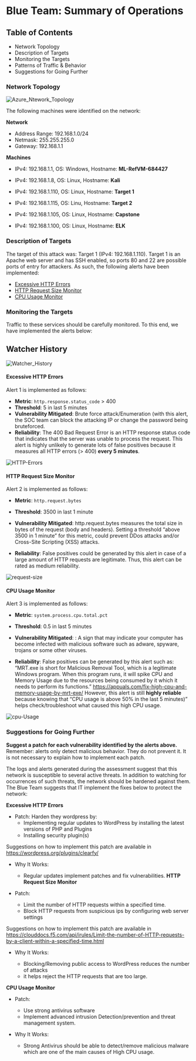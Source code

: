 # Blue Team: Summary of Operations

## Table of Contents
- Network Topology
- Description of Targets
- Monitoring the Targets
- Patterns of Traffic & Behavior
- Suggestions for Going Further

### Network Topology

![Azure_Ntework_Topology](https://user-images.githubusercontent.com/74498617/122336908-8a7d7600-cf0b-11eb-89d3-f2b914edf9cd.png)

The following machines were identified on the network:

**Network**
- Address Range: 192.168.1.0/24
 - Netmask: 255.255.255.0
  - Gateway: 192.168.1.1

**Machines**

- IPv4: 192.168.1.1,  OS: Windows, Hostname: **ML-RefVM-684427**

- IPv4: 192.168.1.8, OS: Linux, Hostname: **Kali**

- IPv4: 192.168.1.110, OS: Linux, Hostname: **Target 1**

- IPv4: 192.168.1.115, OS: Linu, Hostname: **Target 2**

- IPv4: 192.168.1.105, OS: Linux, Hostname: **Capstone**

- IPv4: 192.168.1.100, OS: Linux, Hostname: **ELK**

### Description of Targets

The target of this attack was: Target 1 (IPv4: 192.168.1.110).
Target 1 is an Apache web server and has SSH enabled, so ports 80 and 22 are possible ports of entry for attackers. As such, the following alerts have been implemented:

* [Excessive HTTP Errors](#excessive-http-errors)
* [HTTP Request Size Monitor](#http-request-size-monitor)
* [CPU Usage Monitor](#cpu-usage-monitor)



### Monitoring the Targets

Traffic to these services should be carefully monitored. To this end, we have implemented the alerts below:
## Watcher History
![Watcher_History](https://user-images.githubusercontent.com/74498617/122436835-238daa80-cf67-11eb-9f29-3f35eec09b46.png)

#### Excessive HTTP Errors
Alert 1 is implemented as follows:
  - **Metric**: `http.response.status_code` > 400
  - **Threshold**: 5 in last 5 minutes
  - **Vulnerability Mitigated**: Brute force attack/Enumeration (with this alert, the SOC team can block the attacking IP or change the password being bruteforced.
  - **Reliability**: The 400 Bad Request Error is an HTTP response status code that indicates that the server was unable to process the request. 
                     This alert is highly unlikely to generate lots of false positives because it measures all HTTP errors (> 400) **every 5 minutes**.

![HTTP-Errors](https://user-images.githubusercontent.com/74498617/122436371-c560c780-cf66-11eb-8830-a4c21e245f55.png)

#### HTTP Request Size Monitor
Alert 2 is implemented as follows:
  - **Metric**: `http.request.bytes`
  - **Threshold**: 3500 in last 1 minute
  - **Vulnerability Mitigated**: http.request.bytes measures the total size in bytes of the request (body and headers). Setting a threshold “above 3500 in 1 minute” for this metric, could prevent DDos attacks and/or Cross-Site Scripting (XSS) attacks.

  - **Reliability**: False positives could be generated by this alert in case of a large amount of HTTP requests are legitimate. Thus, this alert can be rated as medium reliability.


![request-size](https://user-images.githubusercontent.com/74498617/122436471-d6a9d400-cf66-11eb-87c3-e05bbe878fec.png)

#### CPU Usage Monitor
Alert 3 is implemented as follows:
  - **Metric**: `system.process.cpu.total.pct`
  - **Threshold**: 0.5 in last 5 minutes
  - **Vulnerability Mitigated**: :  A sign that may indicate your computer has become infected with malicious software  such as adware, spyware, trojans or some other viruses.

  - **Reliability**:  False positives can be generated by this alert such as:
“MRT.exe is short for Malicious Removal Tool, which is a legitimate Windows program. When this program runs, it will spike CPU and Memory Usage due to the resources being consumed by it which it needs to perform its functions.”
https://appuals.com/fix-high-cpu-and-memory-usage-by-mrt-exe/
However, this alert is still **highly reliable** because knowing that “CPU usage is above 50% in the last 5 minutes)” helps check/troubleshoot what caused this high CPU usage.

![cpu-Usage](https://user-images.githubusercontent.com/74498617/122436580-f0e3b200-cf66-11eb-87fd-f2b226978767.png)
  ### Suggestions for Going Further
**Suggest a patch for each vulnerability identified by the alerts above.** Remember: alerts only detect malicious behavior. They do not prevent it. It is not necessary to explain how to implement each patch.

The logs and alerts generated during the assessment suggest that this network is susceptible to several active threats. In addition to watching for occurrences of such threats, the network should be hardened against them. The Blue Team suggests that IT implement the fixes below to protect the network:

**Excessive HTTP Errors**
- Patch: Harden they wordpress by:
    - Implementing regular updates to WordPress by installing the latest versions of PHP and Plugins
    - Installing security plugin(s) 
  
Suggestions on how to implement this patch are available in https://wordpress.org/plugins/clearfy/

- Why It Works: 
    - Regular updates implement patches and fix vulnerabilities.
**HTTP Request Size Monitor**

- Patch: 

     - Limit the number of HTTP requests within a specified time.
     - Block HTTP requests from suspicious ips by configuring web server settings
     
Suggestions on how to implement this patch are available in 
https://clouddocs.f5.com/api/irules/Limit-the-number-of-HTTP-requests-by-a-client-within-a-specified-time.html

- Why It Works: 
  
     - Blocking/Removing public access to WordPress reduces the number of attacks		
     - it helps  reject the HTTP requests that are too large.
  
**CPU Usage Monitor**
- Patch:  

  - Use strong antivirus software
  - Implement advanced intrusion Detection/prevention and threat management system.
       
- Why It Works: 
     - Strong Antivirus should be able to detect/remove malicious malware which are one of the main causes of High CPU usage.  
        
